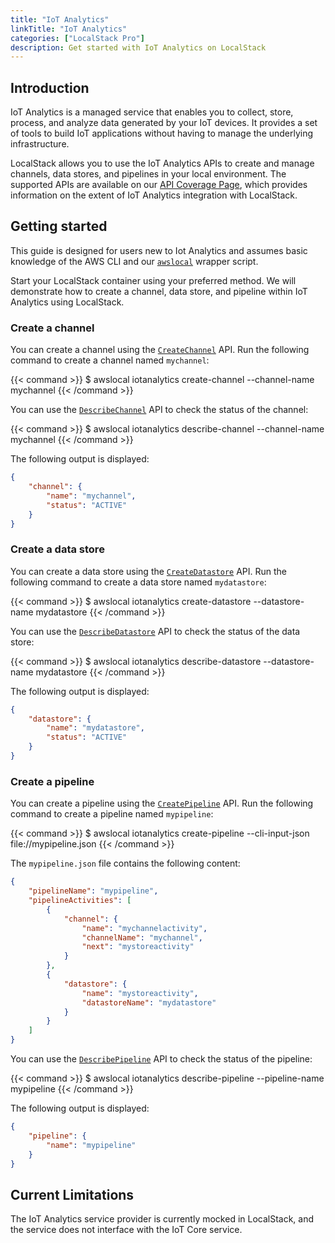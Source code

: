 ```yaml
---
title: "IoT Analytics"
linkTitle: "IoT Analytics"
categories: ["LocalStack Pro"]
description: Get started with IoT Analytics on LocalStack
---
```


## Introduction

IoT Analytics is a managed service that enables you to collect, store, process, and analyze data generated by your IoT devices.
It provides a set of tools to build IoT applications without having to manage the underlying infrastructure.

LocalStack allows you to use the IoT Analytics APIs to create and manage channels, data stores, and pipelines in your local environment.
The supported APIs are available on our [API Coverage Page](https://docs.localstack.cloud/references/coverage/coverage_iotanalytics/), which provides information on the extent of IoT Analytics integration with LocalStack.

## Getting started

This guide is designed for users new to Iot Analytics and assumes basic knowledge of the AWS CLI and our [`awslocal`](https://github.com/localstack/awscli-local) wrapper script.

Start your LocalStack container using your preferred method.
We will demonstrate how to create a channel, data store, and pipeline within IoT Analytics using LocalStack.

### Create a channel

You can create a channel using the [`CreateChannel`](https://docs.aws.amazon.com/iotanalytics/latest/APIReference/API_CreateChannel.html) API.
Run the following command to create a channel named `mychannel`:

{{< command >}}
$ awslocal iotanalytics create-channel --channel-name mychannel
{{< /command >}}

You can use the [`DescribeChannel`](https://docs.aws.amazon.com/iotanalytics/latest/APIReference/API_DescribeChannel.html) API to check the status of the channel:

{{< command >}}
$ awslocal iotanalytics describe-channel --channel-name mychannel
{{< /command >}}

The following output is displayed:

```json
{
    "channel": {
        "name": "mychannel",
        "status": "ACTIVE"
    }
}
```

### Create a data store

You can create a data store using the [`CreateDatastore`](https://docs.aws.amazon.com/iotanalytics/latest/APIReference/API_CreateDatastore.html) API.
Run the following command to create a data store named `mydatastore`:

{{< command >}}
$ awslocal iotanalytics create-datastore --datastore-name mydatastore
{{< /command >}}

You can use the [`DescribeDatastore`](https://docs.aws.amazon.com/iotanalytics/latest/APIReference/API_DescribeDatastore.html) API to check the status of the data store:

{{< command >}}
$ awslocal iotanalytics describe-datastore --datastore-name mydatastore
{{< /command >}}

The following output is displayed:

```json
{
    "datastore": {
        "name": "mydatastore",
        "status": "ACTIVE"
    }
}
```

### Create a pipeline

You can create a pipeline using the [`CreatePipeline`](https://docs.aws.amazon.com/iotanalytics/latest/APIReference/API_CreatePipeline.html) API.
Run the following command to create a pipeline named `mypipeline`:

{{< command >}}
$ awslocal iotanalytics create-pipeline --cli-input-json file://mypipeline.json
{{< /command >}}

The `mypipeline.json` file contains the following content:

```json
{
    "pipelineName": "mypipeline",
    "pipelineActivities": [
        {
            "channel": {
                "name": "mychannelactivity",
                "channelName": "mychannel",
                "next": "mystoreactivity"
            }
        },
        {
            "datastore": {
                "name": "mystoreactivity",
                "datastoreName": "mydatastore"
            }
        }
    ]
}
```

You can use the [`DescribePipeline`](https://docs.aws.amazon.com/iotanalytics/latest/APIReference/API_DescribePipeline.html) API to check the status of the pipeline:

{{< command >}}
$ awslocal iotanalytics describe-pipeline  --pipeline-name mypipeline
{{< /command >}}

The following output is displayed:

```json
{
    "pipeline": {
        "name": "mypipeline"
    }
}
```

## Current Limitations

The IoT Analytics service provider is currently mocked in LocalStack, and the service does not interface with the IoT Core service.
